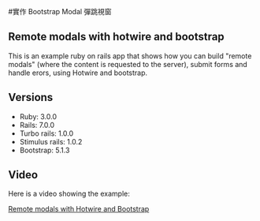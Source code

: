 #實作 Bootstrap Modal 彈跳視窗

## Remote modals with hotwire and bootstrap

This is an example ruby on rails app that shows how you can build "remote modals" (where the content is requested to the server), submit forms and handle erors, using Hotwire and bootstrap.

## Versions

* Ruby: 3.0.0
* Rails: 7.0.0
* Turbo rails: 1.0.0
* Stimulus rails: 1.0.2
* Bootstrap: 5.1.3

## Video

Here is a video showing the example:

[Remote modals with Hotwire and Bootstrap](https://www.loom.com/share/bcc3514ebafc4665874098bf8386cd1f)

